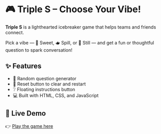 # 🎮 Triple S – Choose Your Vibe!

**Triple S** is a lighthearted icebreaker game that helps teams and friends connect.

Pick a vibe — 🍭 Sweet, 🫖 Spill, or 🧠 Still — and get a fun or thoughtful question to spark conversation!

## ✨ Features

- 🎲 Random question generator
- 🔄 Reset button to clear and restart
- ❔ Floating instructions button
- 💻 Built with HTML, CSS, and JavaScript

## 🚀 Live Demo

👉 [Play the game here](https://khethiwedlamini.github.io/work_ice_breaker_game/)
